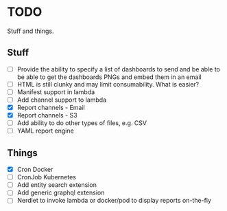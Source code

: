 # TODO

Stuff and things.

## Stuff

- [ ] Provide the ability to specify a list of dashboards to send and be able to
  be able to get the dashboards PNGs and embed them in an email
- [ ] HTML is still clunky and may limit consumability. What is easier?
- [ ] Manifest support in lambda
- [ ] Add channel support to lambda
- [X] Report channels - Email
- [X] Report channels - S3
- [ ] Add ability to do other types of files, e.g. CSV
- [ ] YAML report engine

## Things

- [X] Cron Docker
- [ ] CronJob Kubernetes
- [ ] Add entity search extension
- [ ] Add generic graphql extension
- [ ] Nerdlet to invoke lambda or docker/pod to display reports on-the-fly
